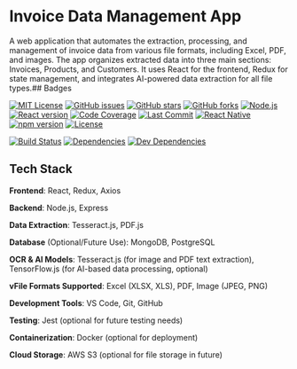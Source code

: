 # Invoice Data Management App

A web application that automates the extraction, processing, and management of invoice data from various file formats, including Excel, PDF, and images. The app organizes extracted data into three main sections: Invoices, Products, and Customers. It uses React for the frontend, Redux for state management, and integrates AI-powered data extraction for all file types.## Badges

[![MIT License](https://img.shields.io/badge/License-MIT-green.svg)](https://choosealicense.com/licenses/mit/)
[![GitHub issues](https://img.shields.io/github/issues/PacemakerX/swipe-invoice-manager.svg)](https://github.com/PacemakerX/swipe-invoice-manager/issues)
[![GitHub stars](https://img.shields.io/github/stars/PacemakerX/swipe-invoice-manager.svg?style=social)](https://github.com/PacemakerX/swipe-invoice-manager/stargazers)
[![GitHub forks](https://img.shields.io/github/forks/PacemakerX/swipe-invoice-manager.svg?style=social)](https://github.com/PacemakerX/swipe-invoice-manager/network/members)
[![Node.js](https://img.shields.io/node/v/react.svg?style=flat)](https://nodejs.org/)
[![React version](https://img.shields.io/badge/React-%3E%3D16.0-blue.svg)](https://reactjs.org/)
[![Code Coverage](https://img.shields.io/codecov/c/github/PacemakerX/swipe-invoice-manager.svg)](https://codecov.io/gh/PacemakerX/swipe-invoice-manager)
[![Last Commit](https://img.shields.io/github/last-commit/PacemakerX/swipe-invoice-manager.svg)](https://github.com/PacemakerX/swipe-invoice-manager/commits)
[![React Native](https://img.shields.io/badge/React%20Native-%3E%3D0.64.0-blue.svg)](https://reactnative.dev/)
[![npm version](https://img.shields.io/npm/v/npm.svg)](https://npmjs.com/package/npm)
[![License](https://img.shields.io/github/license/PacemakerX/swipe-invoice-manager.svg)](https://github.com/PacemakerX/swipe-invoice-manager/blob/main/LICENSE)

[![Build Status](https://img.shields.io/travis/PacemakerX/swipe-invoice-manager/master.svg)](https://travis-ci.com/github/PacemakerX/swipe-invoice-manager)
[![Dependencies](https://img.shields.io/david/PacemakerX/swipe-invoice-manager.svg)](https://david-dm.org/PacemakerX/swipe-invoice-manager)
[![Dev Dependencies](https://img.shields.io/david/dev/PacemakerX/swipe-invoice-manager.svg)](https://david-dm.org/PacemakerX/swipe-invoice-manager?type=dev)

## Tech Stack

**Frontend**: React, Redux, Axios

**Backend**: Node.js, Express

**Data Extraction**: Tesseract.js, PDF.js

**Database** (Optional/Future Use): MongoDB, PostgreSQL

**OCR & AI Models**: Tesseract.js (for image and PDF text extraction), TensorFlow.js (for AI-based data processing, optional)

**vFile Formats Supported**: Excel (XLSX, XLS), PDF, Image (JPEG, PNG)

**Development Tools**: VS Code, Git, GitHub

**Testing**: Jest (optional for future testing needs)

**Containerization**: Docker (optional for deployment)

**Cloud Storage**: AWS S3 (optional for file storage in future)
